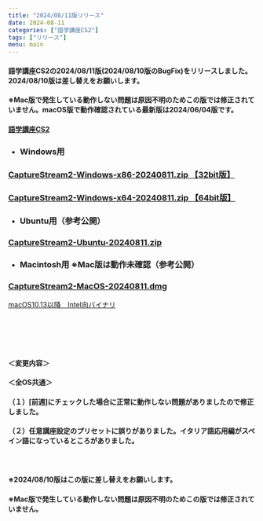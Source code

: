 ```yaml
---
title: "2024/08/11版リリース"
date: 2024-08-11
categories: ["語学講座CS2"]
tags: ["リリース"]
menu: main
---
```

#### 語学講座CS2の2024/08/11版(2024/08/10版のBugFix)をリリースしました。2024/08/10版は差し替えをお願いします。
#### ※Mac版で発生している動作しない問題は原因不明のためこの版では修正されていません。macOS版で動作確認されている最新版は2024/06/04版です。
#### [語学講座CS2](https://csreviser.github.io/CaptureStream2/)
* ### Windows用
### [CaptureStream2-Windows-x86-20240811.zip 【32bit版】](https://github.com/CSReviser/CaptureStream2/releases/download/20240811/CaptureStream2-Windows-x86-20240811.zip)
### [CaptureStream2-Windows-x64-20240811.zip 【64bit版】](https://github.com/CSReviser/CaptureStream2/releases/download/20240811/CaptureStream2-Windows-x64-20240811.zip) 　　　　　　　　　　　　　　　　　　
* ### Ubuntu用（参考公開）     
### [CaptureStream2-Ubuntu-20240811.zip](hhttps://github.com/CSReviser/CaptureStream2/releases/download/20240811/CaptureStream2-Ubuntu-20240811.zip)
* ### Macintosh用  ※Mac版は動作未確認（参考公開）  
### [CaptureStream2-MacOS-20240811.dmg](https://github.com/CSReviser/CaptureStream2/releases/download/20240811/CaptureStream2-MacOS-20240811-1.dmg)


[macOS10.13以降　Intel向バイナリ](hhttps://github.com/CSReviser/CaptureStream2/releases/download/20240811/CaptureStream2-MacOS-qt5-Intel-20240811-1.dmg)

####  　　　  
####  　　　  
#### ＜変更内容＞　　　
#### ＜全OS共通＞
#### （１）[前週]にチェックした場合に正常に動作しない問題がありましたので修正しました。
#### （２）任意講座設定のプリセットに誤りがありました。イタリア語応用編がスペイン語になっているところがありました。
 
####  　　　  
#### ※2024/08/10版はこの版に差し替えをお願いします。
#### ※Mac版で発生している動作しない問題は原因不明のためこの版では修正されていません。
####  　　　  
####  　　　  
####  　　　  
####  　　　  
